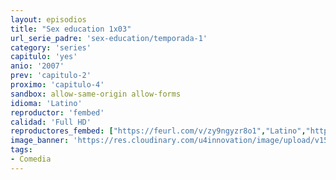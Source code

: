 ```yaml
---
layout: episodios
title: "Sex education 1x03"
url_serie_padre: 'sex-education/temporada-1'
category: 'series'
capitulo: 'yes'
anio: '2007'
prev: 'capitulo-2'
proximo: 'capitulo-4'
sandbox: allow-same-origin allow-forms
idioma: 'Latino'
reproductor: 'fembed'
calidad: 'Full HD'
reproductores_fembed: ["https://feurl.com/v/zy9ngyzr8o1","Latino","https://feurl.com/v/dworm687p9g","Latino","https://feurl.com/v/q8wm4sexj-4k8nz","Latino","https://myurlshort.live/v/mj3r0s54jw1kr3d","Latino"]
image_banner: 'https://res.cloudinary.com/u4innovation/image/upload/v1565906678/sex-poster-min_yeylaj.jpg'
tags:
- Comedia
---
```












